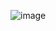 ![image](https://github.com/CAFECA-IO/KnowledgeManagement/assets/20677913/b6e1d867-90cc-42a9-b378-fe54723695f1)
